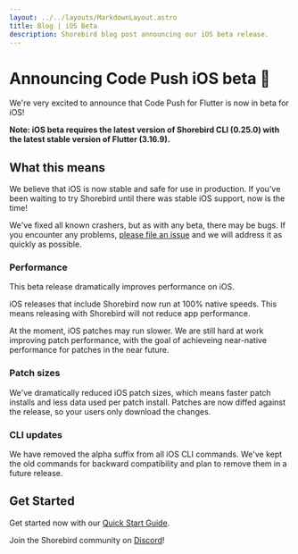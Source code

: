 ```yaml
---
layout: ../../layouts/MarkdownLayout.astro
title: Blog | iOS Beta
description: Shorebird blog post announcing our iOS beta release.
---
```


# Announcing Code Push iOS beta 🥳

We're very excited to announce that Code Push for Flutter is now in beta for iOS!

**Note: iOS beta requires the latest version of Shorebird CLI (0.25.0) with the latest stable version of Flutter (3.16.9).**

## What this means

We believe that iOS is now stable and safe for use in production. If you've been waiting to try Shorebird until there was stable iOS support, now is the time!

We've fixed all known crashers, but as with any beta, there may be bugs. If you encounter any problems, [please file an issue](https://github.com/shorebirdtech/shorebird/issues/new/choose) and we will address it as quickly as possible.

### Performance

This beta release dramatically improves performance on iOS.

iOS releases that include Shorebird now run at 100% native speeds. This means releasing with Shorebird will not reduce app performance.

At the moment, iOS patches may run slower. We are still hard at work improving patch performance, with the goal of achieveing near-native performance for patches in the near future.

### Patch sizes

We've dramatically reduced iOS patch sizes, which means faster patch installs and less data used per patch install. Patches are now diffed against the release, so your users only download the changes.

### CLI updates

We have removed the alpha suffix from all iOS CLI commands. We've kept the old commands for backward compatibility and plan to remove them in a future release.

## Get Started

Get started now with our [Quick Start Guide](https://docs.shorebird.dev/guides/code_push_quickstart).

Join the Shorebird community on [Discord](https://discord.gg/shorebird)!
